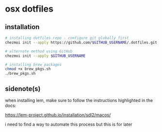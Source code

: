 # osx dotfiles

## installation
```bash
# installing dotfiles repo - configure git globally first
chezmoi init --apply https://github.com/$GITHUB_USERNAME/.dotfiles.git

# alternate method using GitHub
chezmoi init --apply $GITHUB_USERNAME

# installing brew packages
chmod +x brew_pkgs.sh
./brew_pkgs.sh
```

## sidenote(s)

when installing lem, make sure to follow the instructions highlighted in the docs:

https://lem-project.github.io/installation/sdl2/macos/

i need to find a way to automate this process but this is for later

